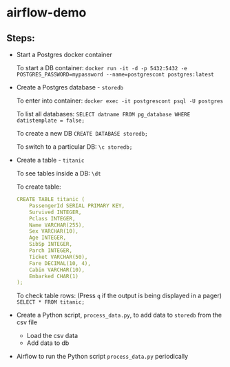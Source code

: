 # airflow-demo


## Steps:

- Start a Postgres docker container
  
  To start a DB container:
  `docker run -it -d -p 5432:5432 -e POSTGRES_PASSWORD=mypassword --name=postgrescont postgres:latest`
  
- Create a Postgres database - `storedb`

  To enter into container:
  `docker exec -it postgrescont psql -U postgres`

  To list all databases: 
  `SELECT datname FROM pg_database WHERE datistemplate = false;`

  To create a new DB
  `CREATE DATABASE storedb;`

  To switch to a particular DB:
  `\c storedb;`

- Create a table - `titanic`

  To see tables inside a DB:
  `\dt`

  To create table:
    ```yml
    CREATE TABLE titanic (
        PassengerId SERIAL PRIMARY KEY,
        Survived INTEGER,
        Pclass INTEGER,
        Name VARCHAR(255),
        Sex VARCHAR(10),
        Age INTEGER,
        SibSp INTEGER,
        Parch INTEGER,
        Ticket VARCHAR(50),
        Fare DECIMAL(10, 4),
        Cabin VARCHAR(10),
        Embarked CHAR(1)
    );
    ```

    To check table rows: (Press `q` if the output is being displayed in a pager)
    `SELECT * FROM titanic;`

- Create a Python script, `process_data.py`, to add data to `storedb` from the csv file
  - Load the csv data
  - Add data to db

- Airflow to run the Python script `process_data.py` periodically


